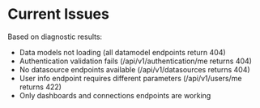 # Current Issues

Based on diagnostic results:

- Data models not loading (all datamodel endpoints return 404)
- Authentication validation fails (/api/v1/authentication/me returns 404)
- No datasource endpoints available (/api/v1/datasources returns 404)
- User info endpoint requires different parameters (/api/v1/users/me returns 422)
- Only dashboards and connections endpoints are working